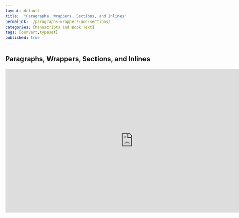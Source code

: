 ```yaml
---
layout: default
title:  "Paragraphs, Wrappers, Sections, and Inlines"
permalink:  /paragraphs-wrappers-and-sections/
categories: [Manuscripts and Book Text]
tags: [convert,typeset]
published: true
---
```


<section data-type="chapter" class="hsecchapter" data-hederis-type="hsecchapter" id="paragraphs-wrappers-and-sections" data-pi-attrs="id: paragraphs-wrappers-and-sections; data-tags: convert,typeset;" role="doc-chapter" data-tags="convert,typeset" data-author-name=" " data-book-title=" " title="Paragraphs, Wrappers, Sections, and Inlines"><h1 data-hederis-type="hblkchaptitle" class="hblkchaptitle" id="pvuvJR4Ns">Paragraphs, Wrappers, Sections, and Inlines</h1>
    <iframe width="800" height="450" src="https://www.youtube.com/embed/vAIajtvdjKM" frameborder="0" allow="accelerometer;encrypted-media;gyroscope;picture-in-picture" allowfullscreen="" id="pkaGu5HKk"/>
    <p data-embedded-html="true" style="display:none;" id="pnJMxZXgk"/>
    <p class="hblkp" data-hederis-type="hblkp" id="p9ef7r6KL">There are four categories of tags that we use in your Word manuscript: paragraphs, wrappers, and sections. <strong class="hspanstrong" data-hederis-type="hspanstrong" id="pUB5lSJsn">Paragraphs</strong> are the types of content that you&#8217;re probably most familiar with: chapter titles, plain text paragraphs, quote paragraphs, list items, and so on all fall into this category.</p>
    <p class="hblkp" data-hederis-type="hblkp" id="pIztmU1Tp"><strong class="hspanstrong" data-hederis-type="hspanstrong" id="peR7EARIk">Wrappers</strong> are a way to group certain paragraphs together that should be set aside from the main flow of text in some way. For example, if you have multiple paragraphs in an extract, those would be wrapped accordingly. Some other examples are poems, letters, epigraphs, and lists. See &#8220;<a href="{% post_url 2019-10-21-17-AddaWrapper %}" id="pF7znIBnn"><span class="Hyperlink" id="pimaYoHCq">Add a Wrapper</span></a>&#8221; for more on this.</p>
    <p class="hblkp" data-hederis-type="hblkp" id="pfL83TDa8">In your Word manuscript, wrappers look like this:</p>
    <img data-hederis-type="hblkimg" class="hblkimg" id="pVXhhAnmV" src="/images/wrapper1.png" data-img-src="wrapper1.png"/>
    <p class="hblkp" data-hederis-type="hblkp" id="pCTI6N7rf">Many people are accustomed to using paragraph styles for everything, which results in very large style sets. For example, you&#8217;d need separate styles for body text vs. a text paragraph inside an extract, or for an extract title vs. a sidebar title. By using wrappers, we make it much easier to manage the number of paragraph styles you need to use. You can use the <span class="Emphasis" id="pkc9DEXTK"><em class="hspanem" data-hederis-type="hspanem" id="pVAuRRHeG">HED Plain text paragraph</em></span> style for both your main body text and for the text inside your extracts, and because your extracts are enclosed in a wrapper, you&#8217;ll still be able to design those paragraphs differently if you want to.</p>
    <p class="hblkp" data-hederis-type="hblkp" id="pXqVs9R7E"><strong class="hspanstrong" data-hederis-type="hspanstrong" id="pTMr6dbhI">Sections</strong> are the main chunks of your manuscript - you probably use words like chapters, parts, appendixes, prefaces, etc., to describe the sections in your book. At Hederis, we have special styles to mark your section breaks (see &#8220;<a href="{% post_url 2019-10-21-18-AddaSection %}" id="pQSRg1CqV"><span class="Hyperlink" id="pxLFbjrnd">Add a Section</span></a>&#8221; to learn more). These section break styles tell our app where and how to split up your manuscript, and these breaks are used to create book features like your ebook table of contents (you can have more granular control over that if you want to &#8211; check out &#8220;<a href="{% post_url 2019-10-21-19-AutomaticallyGenerateaTableofContents %}" id="pT591X2up"><span class="Hyperlink" id="pNHeo5YaF">Automatically Generate a Table of Contents</span></a>&#8221; for more). In Word, section breaks look like this:</p>
    <img data-hederis-type="hblkimg" class="hblkimg" id="pe61c3KRB" src="/images/sectbr.png" data-img-src="sectbr.png"/>
    <p class="hblkp" data-hederis-type="hblkp" id="pzwDaNBAv"><strong class="hspanstrong" data-hederis-type="hspanstrong" id="p8r3Q0Ljy">Inlines</strong> are the individual letters, words, and other symbols that make up your text. When you want to add a special meaning or style to a span of letters or words within a paragraph, you&#8217;d use an Inline style, like HED SPAN Bold, HED SPAN Small Caps, or HED SPAN Key phrase. <a href="{% post_url 2019-10-21-52-ListofHederisWordStyles %}" id="penBMfKEu"><span class="Hyperlink" id="p2IB5NVdw">See the appendix</span></a> for a full list of our Inline styles.</p>
    <aside class="hwprbox box" data-hederis-type="hwprbox" id="pCGJ1a2RL" data-type="sidebar"><p class="hblktype" data-hederis-type="hblktype" id="pO1qj7PzL">Note</p>
    <p class="hblkp" data-hederis-type="hblkp" id="p4VCg0jKI">To request a new style for a type of content we don&#8217;t have covered with our existing styles, email us at <a href="mailto:help@hederis.com" id="p9q5jeULL"><span class="Hyperlink" id="pPRjiGjsT">help@hederis.com</span></a>.</p>
    </aside>
    </section>
    